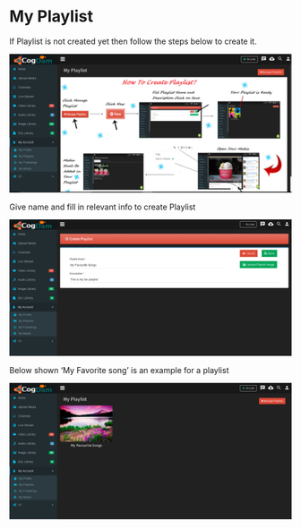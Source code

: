 # My Playlist

If Playlist is not created yet then follow the steps below to create it.

![](../.gitbook/assets/image%20%2834%29.png)

Give name and fill in relevant info to create Playlist

![](../.gitbook/assets/image%20%2866%29.png)

Below shown ‘My Favorite song’ is an example for a playlist

![](../.gitbook/assets/image%20%289%29.png)

